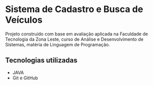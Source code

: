 # Sistema de Cadastro e Busca de Veículos

Projeto construído com base em avaliação aplicada na Faculdade de Tecnologia da Zona Leste, curso de Análise e Desenvolvimento de Sistemas, matéria de Linguagem de Programação.



## Tecnologias utilizadas
- JAVA
- Git e GitHub